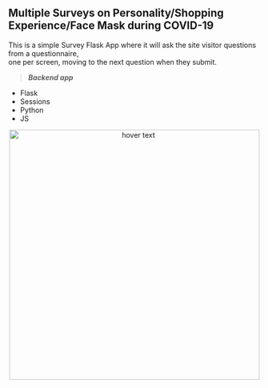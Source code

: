## Multiple Surveys on Personality/Shopping Experience/Face Mask during COVID-19

This is a simple Survey Flask App where it will ask the site visitor questions from a questionnaire,   
one per screen, moving to the next question when they submit.  
>***Backend app***
* Flask
* Sessions
* Python
* JS

<p align="center">
  <img src="/static/images/sample.png" width="500" title="hover text">
</p>
